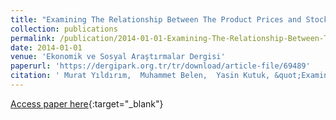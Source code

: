 ```yaml
---
title: "Examining The Relationship Between The Product Prices and Stock Returns: The Case of Erdemir"
collection: publications
permalink: /publication/2014-01-01-Examining-The-Relationship-Between-The-Product-Prices-and-Stock-Returns-The-Case-of-Erdemir
date: 2014-01-01
venue: 'Ekonomik ve Sosyal Araştırmalar Dergisi'
paperurl: 'https://dergipark.org.tr/tr/download/article-file/69489'
citation: ' Murat Yıldırım,  Muhammet Belen,  Yasin Kutuk, &quot;Examining The Relationship Between The Product Prices and Stock Returns: The Case of Erdemir.&quot; Ekonomik ve Sosyal Araştırmalar Dergisi, 2014.'
---
```

[Access paper here](https://dergipark.org.tr/tr/download/article-file/69489){:target="_blank"}
